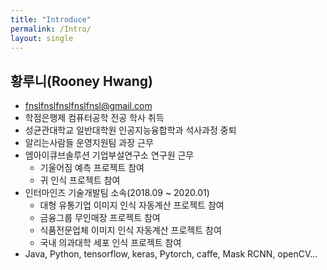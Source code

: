 ```yaml
---
title: "Introduce"
permalink: /Intro/
layout: single
---
```


## 황루니(Rooney Hwang)

* <fnslfnslfnslfnslfnsl@gmail.com>  
* 학점은행제 컴퓨터공학 전공 학사 취득
* 성균관대학교 일반대학원 인공지능융합학과 석사과정 중퇴
* 알리는사람들 운영지원팀 과장 근무
* 엠아이큐브솔루션 기업부설연구소 연구원 근무
  * 기울어짐 예측 프로젝트 참여
  * 귀 인식 프로젝트 참여
* 인터마인즈 기술개발팀 소속(2018.09 ~ 2020.01)  
  * 대형 유통기업 이미지 인식 자동계산 프로젝트 참여    
  * 금융그룹 무인매장 프로젝트 참여 
  * 식품전문업체 이미지 인식 자동계산 프로젝트 참여  
  * 국내 의과대학 세포 인식 프로젝트 참여  
* Java, Python, tensorflow, keras, Pytorch, caffe, Mask RCNN, openCV...




